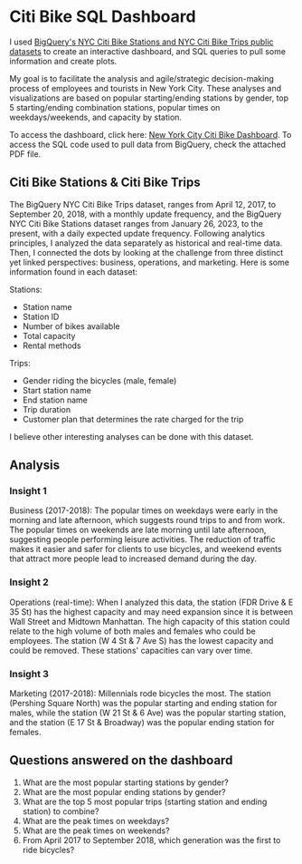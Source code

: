 # Citi Bike SQL Dashboard 

I used [BigQuery's NYC Citi Bike Stations and NYC Citi Bike Trips public datasets](https://console.cloud.google.com/marketplace/details/city-of-new-york/nyc-citi-bike?project=ny-citi-bikes) to create an interactive dashboard, and SQL queries to pull some information and create plots. 

My goal is to facilitate the analysis and agile/strategic decision-making process of employees and tourists in New York City. These analyses and visualizations are based on popular starting/ending stations by gender, top 5 starting/ending combination stations, popular times on weekdays/weekends, and capacity by station.

To access the dashboard, click here: [New York City Citi Bike Dashboard]( https://lookerstudio.google.com/embed/reporting/8d31609f-a11d-4179-ac3a-3a1878053e7a/page/M3rFD). To access the SQL code used to pull data from BigQuery, check the attached PDF file. 

## Citi Bike Stations & Citi Bike Trips 

The BigQuery NYC Citi Bike Trips dataset, ranges from April 12, 2017, to September 20, 2018, with a monthly update frequency, and the BigQuery NYC Citi Bike Stations dataset ranges from January 26, 2023, to the present, with a daily expected update frequency. Following analytics principles, I analyzed the data separately as historical and real-time data. Then, I connected the dots by looking at the challenge from three distinct yet linked perspectives: business, operations, and marketing. Here is some information found in each dataset: 

Stations: 

* Station name 
* Station ID 
* Number of bikes available 
* Total capacity 
* Rental methods 

Trips: 

* Gender riding the bicycles (male, female)
* Start station name 
* End station name 
* Trip duration 
* Customer plan that determines the rate charged for the trip 

I believe other interesting analyses can be done with this dataset.

## Analysis 

### Insight 1

Business (2017-2018): The popular times on weekdays were early in the morning and late afternoon, which suggests round trips to and from work. The popular times on weekends are late morning until late afternoon, suggesting people performing leisure activities. The reduction of traffic makes it easier and safer for clients to use bicycles, and weekend events that attract more people lead to increased demand during the day.

### Insight 2

Operations (real-time): When I analyzed this data, the station (FDR Drive & E 35 St) has the highest capacity and may need expansion since it is between Wall Street and Midtown Manhattan. The high capacity of this station could relate to the high volume of both males and females who could be employees. The station (W 4 St & 7 Ave S) has the lowest capacity and could be removed. These stations' capacities can vary over time. 

### Insight 3

Marketing (2017-2018): Millennials rode bicycles the most. The station (Pershing Square North) was the popular starting and ending station for males, while the station (W 21 St & 6 Ave) was the popular starting station, and the station (E 17 St & Broadway) was the popular ending station for females. 

## Questions answered on the dashboard

1. What are the most popular starting stations by gender?
2. What are the most popular ending stations by gender?
3. What are the top 5 most popular trips (starting station and ending station) to combine? 
4. What are the peak times on weekdays?
5. What are the peak times on weekends? 
6. From April 2017 to September 2018, which generation was the first to ride bicycles? 
